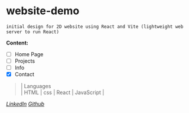 # website-demo
`initial design for 2D website using React and Vite (lightweight web server to run React)`

**Content:**
- [ ] Home Page 
- [ ] Projects 
- [ ] Info 
- [X] Contact

> | Languages                       
> | HTML | css | React | JavaScript |

*[LinkedIn](https://linkedin.com/michelletanner05)
[Github](https://github.com/michelle-tanner)*
